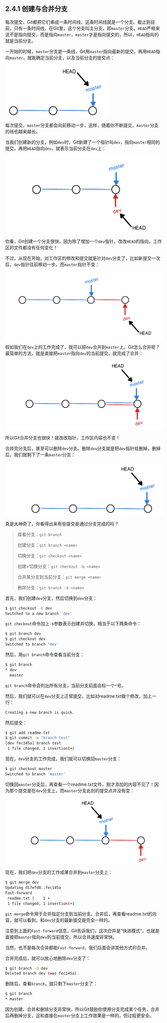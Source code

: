 ## 2.4.1 创建与合并分支

每次提交，Git都把它们串成一条时间线，这条时间线就是一个分支。截止到目前，只有一条时间线，在Git里，这个分支叫主分支，即`master`分支。`HEAD`严格来说不是指向提交，而是指向`master`，`master`才是指向提交的，所以，`HEAD`指向的就是当前分支。

一开始的时候，`master`分支是一条线，Git用`master`指向最新的提交，再用`HEAD`指向`master`，就能确定当前分支，以及当前分支的提交点：

![1508070193565](images/1508070193565.png)

每次提交，`master`分支都会向前移动一步，这样，随着你不断提交，`master`分支的线也越来越长。

当我们创建新的分支，例如`dev`时，Git新建了一个指针叫`dev`，指向`master`相同的提交，再把`HEAD`指向`dev`，就表示当前分支在`dev`上：

![1508070358048](images/1508070358048.png)

你看，Git创建一个分支很快，因为除了增加一个`dev`指针，改改`HEAD`的指向，工作区的文件都没有任何变化！

不过，从现在开始，对工作区的修改和提交就是针对`dev`分支了，比如新提交一次后，`dev`指针往前移动一步，而`master`指针不变：

![1508070370975](images/1508070370975.png)

假如我们在`dev`上的工作完成了，就可以把`dev`合并到`master`上。Git怎么合并呢？最简单的方法，就是直接把`master`指向`dev`的当前提交，就完成了合并：

![1508070387096](images/1508070387096.png)

所以Git合并分支也很快！就改改指针，工作区内容也不变！

合并完分支后，甚至可以删除`dev`分支。删除`dev`分支就是把`dev`指针给删掉，删掉后，我们就剩下了一条`master`分支：

![1508070399504](images/1508070399504.png)

真是太神奇了，你看得出来有些提交是通过分支完成的吗？



> 查看分支：`git branch`
>
> 创建分支：`git branch <name>`
>
> 切换分支：`git checkout <name>`
>
> 创建+切换分支：`git checkout -b <name>`
>
> 合并某分支到当前分支：`git merge <name>`
>
> 删除分支：`git branch -d <name>`



首先，我们创建`dev`分支，然后切换到`dev`分支：

```bash
$ git checkout -b dev
Switched to a new branch 'dev'
```

`git checkout`命令加上`-b`参数表示创建并切换，相当于以下两条命令：

```bash
$ git branch dev
$ git checkout dev
Switched to branch 'dev'
```

然后，用`git branch`命令查看当前分支：

```bash
$ git branch
* dev
  master
```

`git branch`命令会列出所有分支，当前分支前面会标一个`*`号。

然后，我们就可以在`dev`分支上正常提交，比如对readme.txt做个修改，加上一行：

```bash
Creating a new branch is quick.
```

然后提交：

```bash
$ git add readme.txt 
$ git commit -m "branch test"
[dev fec145a] branch test
 1 file changed, 1 insertion(+)
```

现在，`dev`分支的工作完成，我们就可以切换回`master`分支：

```bash
$ git checkout master
Switched to branch 'master'
```

切换回`master`分支后，再查看一个readme.txt文件，刚才添加的内容不见了！因为那个提交是在`dev`分支上，而`master`分支此刻的提交点并没有变：

![1508070583639](images/1508070583639.png)

现在，我们把`dev`分支的工作成果合并到`master`分支上：

```bash
$ git merge dev
Updating d17efd8..fec145a
Fast-forward
 readme.txt |    1 +
 1 file changed, 1 insertion(+)
```

`git merge`命令用于合并指定分支到当前分支。合并后，再查看readme.txt的内容，就可以看到，和`dev`分支的最新提交是完全一样的。

注意到上面的`Fast-forward`信息，Git告诉我们，这次合并是“快进模式”，也就是直接把`master`指向`dev`的当前提交，所以合并速度非常快。

当然，也不是每次合并都能`Fast-forward`，我们后面会讲其他方式的合并。

合并完成后，就可以放心地删除`dev`分支了：

```bash
$ git branch -d dev
Deleted branch dev (was fec145a).
```

删除后，查看`branch`，就只剩下`master`分支了：

```bash
$ git branch
* master
```

因为创建、合并和删除分支非常快，所以Git鼓励你使用分支完成某个任务，合并后再删掉分支，这和直接在`master`分支上工作效果是一样的，但过程更安全。

